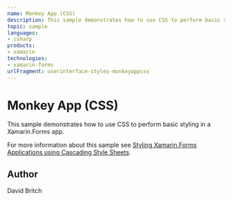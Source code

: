 ```yaml
---
name: Monkey App (CSS)
description: This sample demonstrates how to use CSS to perform basic styling in a Xamarin.Forms app.  For more information about this sample see [Styling Xamar...
topic: sample
languages:
- csharp
products:
- xamarin
technologies:
- xamarin-forms
urlFragment: userinterface-styles-monkeyappcss
---
```

Monkey App (CSS)
==============

This sample demonstrates how to use CSS to perform basic styling in a Xamarin.Forms app.

For more information about this sample see [Styling Xamarin.Forms Applications using Cascading Style Sheets](https://docs.microsoft.com/xamarin/xamarin-forms/user-interface/styles/css).

Author
------

David Britch

